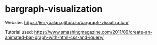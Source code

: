 # bargraph-visualization

Website: https://jerrybalan.github.io/bargraph-visualization/


Tutorial used: https://www.smashingmagazine.com/2011/09/create-an-animated-bar-graph-with-html-css-and-jquery/
